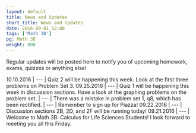 ```yaml
---
layout: default
title: News and Updates
short_title: News and Updates
date: 2016-09-01 12:00
tags: ['Math 3B']
pg: Math 3B
weight: 800
---
```


Regular updates will be posted here to notify you of upcoming homework, exams, quizzes or anything else!

10.10.2016 | --- | Quiz 2 will be happening this week. Look at the first three problems on Problem Set 3.
09.25.2016 | --- | Quiz 1 will be happening this week in discussion sections. Have a look at the graphing problems on the problem set.
           | --- | There was a mistake in problem set 1, q8, which has been rectified.
           | --- | Remember to sign up for Piazza!
09.22.2016 | --- | Discussion sections 2B, 2D, and 2F will be running today!
09.21.2016 | --- | Welcome to Math 3B: Calculus for Life Sciences Students! I look forward to meeting you all this Friday.
